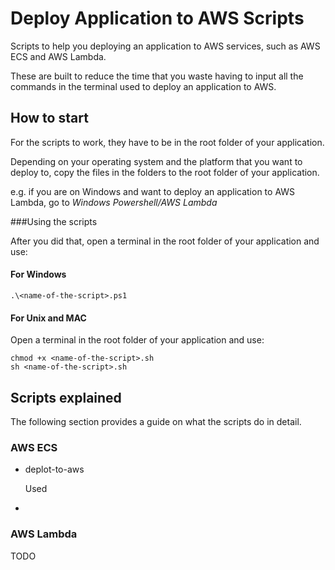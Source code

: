 # Deploy Application to AWS Scripts

Scripts to help you deploying an application to AWS services, such as AWS ECS and AWS Lambda.

These are built to reduce the time that you waste having to input all the commands in the terminal used to deploy an application to AWS.

## How to start

For the scripts to work, they have to be in the root folder of your application.

Depending on your operating system and the platform that you want to deploy to, copy the files in the folders to the root folder of your application. 

e.g. if you are on Windows and want to deploy an application to AWS Lambda, go to *Windows Powershell/AWS Lambda*

###Using the scripts

After you did that, open a terminal in the root folder of your application and use:

#### For Windows

```
.\<name-of-the-script>.ps1
```

#### For Unix and MAC

Open a terminal in the root folder of your application and use:

```
chmod +x <name-of-the-script>.sh
sh <name-of-the-script>.sh
```

## Scripts explained

The following section provides a guide on what the scripts do in detail.

### AWS ECS

- deplot-to-aws

  Used

-

### AWS Lambda

TODO
